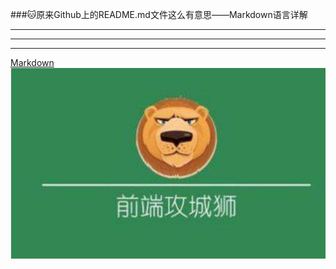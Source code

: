 ###:cat:原来Github上的README.md文件这么有意思——Markdown语言详解  
***  
---  
- - - -   
[Markdown](http://blog.csdn.net/zhaokaiqiang1992/article/details/41349819)
![Alt text](img/timg.jpg)